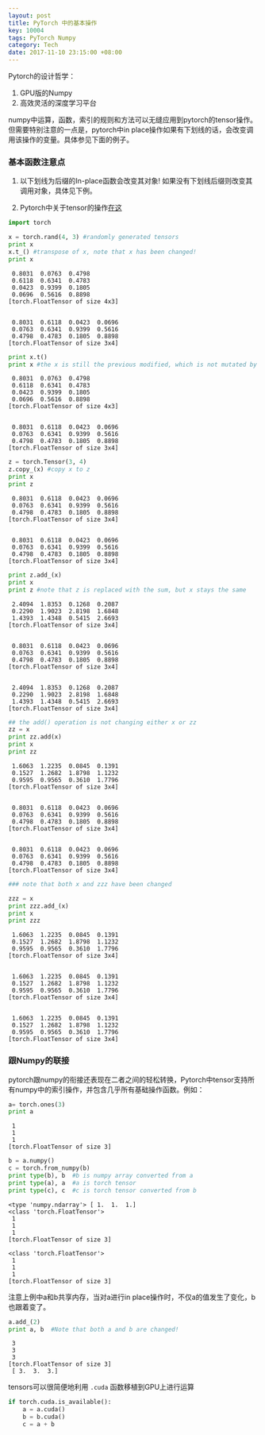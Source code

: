 ```yaml
---
layout: post
title: PyTorch 中的基本操作
key: 10004
tags: PyTorch Numpy
category: Tech
date: 2017-11-10 23:15:00 +08:00
---
```



Pytorch的设计哲学：

1. GPU版的Numpy
2. 高效灵活的深度学习平台

<!--more-->
numpy中运算，函数，索引的规则和方法可以无缝应用到pytorch的tensor操作。但需要特别注意的一点是，pytorch中in place操作如果有下划线的话，会改变调用该操作的变量。具体参见下面的例子。


### 基本函数注意点
1. 以下划线为后缀的In-place函数会改变其对象! 如果没有下划线后缀则改变其调用对象，具体见下例。

2. Pytorch中关于tensor的操作[在这](http://pytorch.org/docs/master/torch.html)

```python
import torch
```


```python
x = torch.rand(4, 3) #randomly generated tensors
print x
x.t_() #transpose of x, note that x has been changed!
print x
```


     0.8031  0.0763  0.4798
     0.6118  0.6341  0.4783
     0.0423  0.9399  0.1805
     0.0696  0.5616  0.8898
    [torch.FloatTensor of size 4x3]


     0.8031  0.6118  0.0423  0.0696
     0.0763  0.6341  0.9399  0.5616
     0.4798  0.4783  0.1805  0.8898
    [torch.FloatTensor of size 3x4]




```python
print x.t()
print x #the x is still the previous modified, which is not mutated by x.t()
```


     0.8031  0.0763  0.4798
     0.6118  0.6341  0.4783
     0.0423  0.9399  0.1805
     0.0696  0.5616  0.8898
    [torch.FloatTensor of size 4x3]


     0.8031  0.6118  0.0423  0.0696
     0.0763  0.6341  0.9399  0.5616
     0.4798  0.4783  0.1805  0.8898
    [torch.FloatTensor of size 3x4]




```python
z = torch.Tensor(3, 4)
z.copy_(x) #copy x to z
print x
print z
```


     0.8031  0.6118  0.0423  0.0696
     0.0763  0.6341  0.9399  0.5616
     0.4798  0.4783  0.1805  0.8898
    [torch.FloatTensor of size 3x4]


     0.8031  0.6118  0.0423  0.0696
     0.0763  0.6341  0.9399  0.5616
     0.4798  0.4783  0.1805  0.8898
    [torch.FloatTensor of size 3x4]




```python
print z.add_(x)
print x
print z #note that z is replaced with the sum, but x stays the same
```


     2.4094  1.8353  0.1268  0.2087
     0.2290  1.9023  2.8198  1.6848
     1.4393  1.4348  0.5415  2.6693
    [torch.FloatTensor of size 3x4]


     0.8031  0.6118  0.0423  0.0696
     0.0763  0.6341  0.9399  0.5616
     0.4798  0.4783  0.1805  0.8898
    [torch.FloatTensor of size 3x4]


     2.4094  1.8353  0.1268  0.2087
     0.2290  1.9023  2.8198  1.6848
     1.4393  1.4348  0.5415  2.6693
    [torch.FloatTensor of size 3x4]




```python
## the add() operation is not changing either x or zz
zz = x
print zz.add(x)
print x
print zz
```


     1.6063  1.2235  0.0845  0.1391
     0.1527  1.2682  1.8798  1.1232
     0.9595  0.9565  0.3610  1.7796
    [torch.FloatTensor of size 3x4]


     0.8031  0.6118  0.0423  0.0696
     0.0763  0.6341  0.9399  0.5616
     0.4798  0.4783  0.1805  0.8898
    [torch.FloatTensor of size 3x4]


     0.8031  0.6118  0.0423  0.0696
     0.0763  0.6341  0.9399  0.5616
     0.4798  0.4783  0.1805  0.8898
    [torch.FloatTensor of size 3x4]




```python
### note that both x and zzz have been changed

zzz = x
print zzz.add_(x)
print x
print zzz
```


     1.6063  1.2235  0.0845  0.1391
     0.1527  1.2682  1.8798  1.1232
     0.9595  0.9565  0.3610  1.7796
    [torch.FloatTensor of size 3x4]


     1.6063  1.2235  0.0845  0.1391
     0.1527  1.2682  1.8798  1.1232
     0.9595  0.9565  0.3610  1.7796
    [torch.FloatTensor of size 3x4]


     1.6063  1.2235  0.0845  0.1391
     0.1527  1.2682  1.8798  1.1232
     0.9595  0.9565  0.3610  1.7796
    [torch.FloatTensor of size 3x4]



### 跟Numpy的联接
pytorch跟numpy的衔接还表现在二者之间的轻松转换，Pytorch中tensor支持所有numpy中的索引操作，并包含几乎所有基础操作函数。例如：

```python
a= torch.ones(3)
print a
```


     1
     1
     1
    [torch.FloatTensor of size 3]




```python
b = a.numpy()
c = torch.from_numpy(b)
print type(b), b  #b is numpy array converted from a
print type(a), a  #a is torch tensor
print type(c), c  #c is torch tensor converted from b
```

    <type 'numpy.ndarray'> [ 1.  1.  1.]
    <class 'torch.FloatTensor'>
     1
     1
     1
    [torch.FloatTensor of size 3]

    <class 'torch.FloatTensor'>
     1
     1
     1
    [torch.FloatTensor of size 3]



注意上例中a和b共享内存，当对a进行in place操作时，不仅a的值发生了变化，b也跟着变了。


```python
a.add_(2)
print a, b  #Note that both a and b are changed!
```


     3
     3
     3
    [torch.FloatTensor of size 3]
     [ 3.  3.  3.]


tensors可以很简便地利用 ``.cuda`` 函数移植到GPU上进行运算


```python
if torch.cuda.is_available():
    a = a.cuda()
    b = b.cuda()
    c = a + b
```


```python

```
